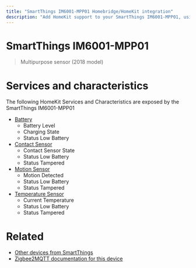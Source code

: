 ```yaml
---
title: "SmartThings IM6001-MPP01 Homebridge/HomeKit integration"
description: "Add HomeKit support to your SmartThings IM6001-MPP01, using Homebridge, Zigbee2MQTT and homebridge-z2m."
---
```

<!---
This file has been GENERATED using src/docgen/docgen.ts
DO NOT EDIT THIS FILE MANUALLY!
-->
# SmartThings IM6001-MPP01
> Multipurpose sensor (2018 model)


# Services and characteristics
The following HomeKit Services and Characteristics are exposed by
the SmartThings IM6001-MPP01

* [Battery](../../battery.md)
  * Battery Level
  * Charging State
  * Status Low Battery
* [Contact Sensor](../../sensors.md)
  * Contact Sensor State
  * Status Low Battery
  * Status Tampered
* [Motion Sensor](../../sensors.md)
  * Motion Detected
  * Status Low Battery
  * Status Tampered
* [Temperature Sensor](../../sensors.md)
  * Current Temperature
  * Status Low Battery
  * Status Tampered


# Related
* [Other devices from SmartThings](../index.md#smartthings)
* [Zigbee2MQTT documentation for this device](https://www.zigbee2mqtt.io/devices/IM6001-MPP01.html)